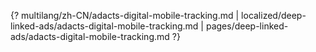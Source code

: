 {? multilang/zh-CN/adacts-digital-mobile-tracking.md | localized/deep-linked-ads/adacts-digital-mobile-tracking.md | pages/deep-linked-ads/adacts-digital-mobile-tracking.md ?}
